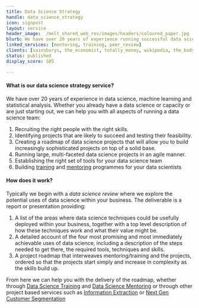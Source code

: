 ```yaml
---
title: Data Science Strategy
handle: data_science_strategy
icon: signpost
layout: service
header_image:  /melt_shared_web_res/images/headers/coloured_paper.jpg
blurb: We have over 20 years of experience running successful data science projects. We can help you get started or take you to the next level.
linked_services: [mentoring, training, peer_review]
clients: [sainsburys, the_economist, totally_money, wikipedia, the_body_shop, mumsnet, net_a_porter, direct_line_group, dentsu_aegis_network, beauhurst, youth_access, benefex]
status: published
display_score: S05

---
```


#### What is our data science strategy service?

We have over 20 years of experience in data science, machine learning and statistical analysis. Whether you already have a data science or capacity or are just starting out, we can help you with all aspects of running a data science team:

1. Recruiting the right people with the right skills.
2. Identifying projects that are likely to succeed and testing their feasibility.
3. Creating a roadmap of data science projects that will allow you to build increasingly sophisticated projects on top of a solid base.
4. Running large, multi-faceted data science projects in an agile manner.
5. Establishing the right set of tools for your data science team
6. Building [training](/services/training) and [mentoring](/services/mentoring) programmes for your data scientists


#### How does it work?

Typically we begin with a *data science review* where we explore the potential uses of data science within your business. The deliverable is a report or presentation providing:

1. A list of the areas where data science techniques could be usefully deployed within your business, together with a top level description of how these techniques work and what their value might be.
2. A detailed account of the four most promising and most immediately achievable uses of data science, including a description of the steps needed to get there, the required tools, techniques and skills.
3. A project roadmap that interweaves mentoring/training and the projects, ordered so that the projects start simply and increase in complexity as the skills build up.

From here we can help you with the delivery of the roadmap, whether through [Data Science Training](/services/training) and [Data Science Mentoring](/services/mentoring) or through other project based services such as [Information Extraction](/services/information_extraction) or [Next Gen Customer Segmentation](/services/customer_segmentation)

